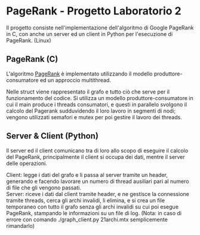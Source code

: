 # PageRank - Progetto Laboratorio 2
Il progetto consiste nell'implementazione dell'algoritmo di Google PageRank in C, con anche un server ed un client in Python per l'esecuzione di PageRank. (Linux)

## PageRank (C)
L'algoritmo [PageRank](https://it.wikipedia.org/wiki/PageRank) è implementato utilizzando il modello produttore-consumatore ed un approccio multithread.

Nelle struct viene rappresentato il grafo e tutto ciò che serve per il funzionamento del codice.
Si utilizza un modello produttore-consumatore in cui il main produce i threads consumatori, e questi in parallelo svolgono il calcolo del Pagerank sudduvidendo il loro lavoro in segmenti di nodi;
vengono utilizzati semafori e mutex per poi gestire il lavoro dei threads.

## Server & Client (Python)

Il server ed il client comunicano tra di loro allo scopo di eseguire il calcolo del PageRank, principalmente il client si occupa dei dati, mentre il server delle operazioni.

Client: legge i dati del grafo e li passa al server tramite un header, generando e facendo lavorare un numero di thread ausiliari pari al numero di file che gli vengono passati. <br>Server: riceve i dati dal client tramite header, e ne gestisce la connessione tramite threads, cerca gli archi invalidi, li elimina, e si crea un file temporaneo con tutto il grafo senza gli archi invalidi su cui poi esegue PageRank, stampando le informazioni su un file di log. (Nota: in caso di errore con comando ./graph_client.py 21archi.mtx semplicemente rimandarlo)
